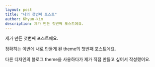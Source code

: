 ```yaml
---
layout: post
title: "나의 첫번째 포스트"
author: Khyun-kim
description: 제가 만든 첫번째 포스트에요.
---
```


제가 만든 첫번째 포스트에요.

정확히는 이번에 새로 만들게 된 theme의 첫번째 포스트에요.

다른 디자인의 블로그 theme을 사용하다가 제가 직접 만들고 싶어서 작성했어요.